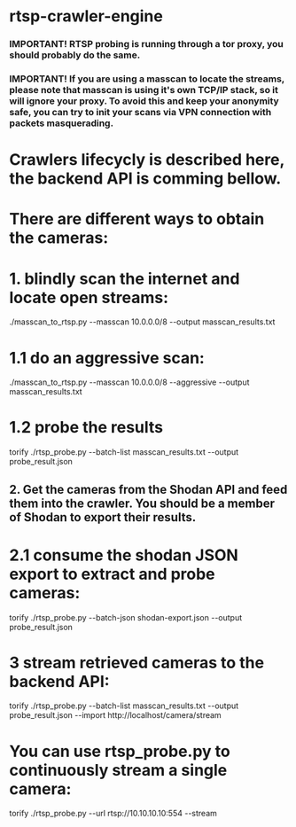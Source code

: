 # rtsp-crawler-engine

<h3>IMPORTANT! RTSP probing is running through a tor proxy, you should probably do the same.</h3>
<h3>IMPORTANT! If you are using a masscan to locate the streams, please note that masscan is using it's own TCP/IP stack, so it will ignore your proxy. To avoid this and keep your anonymity safe, you can try to init your scans via VPN connection with packets masquerading.</h3>

# Crawlers lifecycly is described here, the backend API is comming bellow.

# There are different ways to obtain the cameras:
# 1. blindly scan the internet and locate open streams:
./masscan_to_rtsp.py --masscan 10.0.0.0/8 --output masscan_results.txt
# 1.1 do an aggressive scan:
./masscan_to_rtsp.py --masscan 10.0.0.0/8 --aggressive --output masscan_results.txt

# 1.2 probe the results
torify ./rtsp_probe.py --batch-list masscan_results.txt --output probe_result.json


<h2> 2. Get the cameras from the Shodan API and feed them into the crawler. You should be a member of Shodan to export their results.</h2>

# 2.1 consume the shodan JSON export to extract and probe cameras:
torify ./rtsp_probe.py --batch-json shodan-export.json --output probe_result.json


# 3 stream retrieved cameras to the backend API:
torify ./rtsp_probe.py --batch-list masscan_results.txt --output probe_result.json --import http://localhost/camera/stream


# You can use rtsp_probe.py to continuously stream a single camera:
torify ./rtsp_probe.py --url rtsp://10.10.10.10:554 --stream
